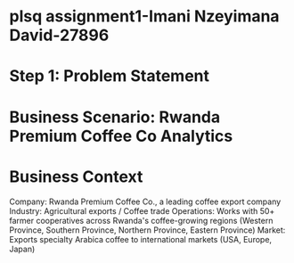 # plsq assignment1-Imani Nzeyimana David-27896
# Step 1: Problem Statement

# Business Scenario: Rwanda Premium Coffee Co Analytics

# Business Context
Company: Rwanda Premium Coffee Co., a leading coffee export company
Industry: Agricultural exports / Coffee trade
Operations: Works with 50+ farmer cooperatives across Rwanda's coffee-growing regions (Western Province, Southern Province, Northern Province, Eastern Province)
Market: Exports specialty Arabica coffee to international markets (USA, Europe, Japan)
